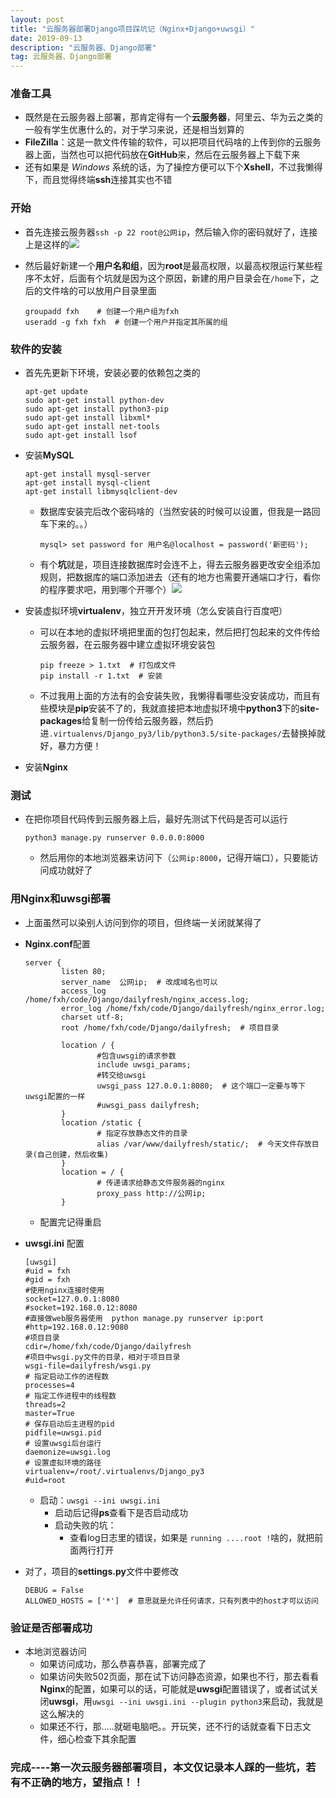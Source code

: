 ```yaml
---
layout: post
title: "云服务器部署Django项目踩坑记（Nginx+Django+uwsgi）"
date: 2019-09-13
description: "云服务器、Django部署"
tag: 云服务器、Django部署
---
```


### 准备工具

* 既然是在云服务器上部署，那肯定得有一个**云服务器**，阿里云、华为云之类的一般有学生优惠什么的，对于学习来说，还是相当划算的
* **FileZilla**：这是一款文件传输的软件，可以把项目代码啥的上传到你的云服务器上面，当然也可以把代码放在**GitHub**来，然后在云服务器上下载下来
* 还有如果是 *Windows* 系统的话，为了操控方便可以下个**Xshell**，不过我懒得下，而且觉得终端**ssh**连接其实也不错

### 开始

* 首先连接云服务器`ssh -p 22 root@公网ip`，然后输入你的密码就好了，连接上是这样的![](https://FXHao.github.io/images/posts/云服务器部署/图片1.png)

* 然后最好新建一个**用户名和组**，因为**root**是最高权限，以最高权限运行某些程序不太好，后面有个坑就是因为这个原因，新建的用户目录会在`/home`下，之后的文件啥的可以放用户目录里面

  ```
  groupadd fxh    # 创建一个用户组为fxh
  useradd -g fxh fxh  # 创建一个用户并指定其所属的组
  ```

### 软件的安装

* 首先先更新下环境，安装必要的依赖包之类的

  ```
  apt-get update
  sudo apt-get install python-dev
  sudo apt-get install python3-pip
  sudo apt-get install libxml*
  sudo apt-get install net-tools
  sudo apt-get install lsof
  ```

* 安装**MySQL**

  ```
  apt-get install mysql-server
  apt-get install mysql-client
  apt-get install libmysqlclient-dev
  ```

  * 数据库安装完后改个密码啥的（当然安装的时候可以设置，但我是一路回车下来的。。）

    ```
    mysql> set password for 用户名@localhost = password('新密码'); 
    ```

  * 有个**坑**就是，项目连接数据库时会连不上，得去云服务器更改安全组添加规则，把数据库的端口添加进去（还有的地方也需要开通端口才行，看你的程序要求吧，用到哪个开哪个）![](https://FXHao.github.io/images/posts/云服务器部署/图片3.png)

* 安装虚拟环境**virtualenv**，独立开开发环境（怎么安装自行百度吧）

  * 可以在本地的虚拟环境把里面的包打包起来，然后把打包起来的文件传给云服务器，在云服务器中建立虚拟环境安装包

    ```
    pip freeze > 1.txt  # 打包成文件
    pip install -r 1.txt  # 安装
    ```

  * 不过我用上面的方法有的会安装失败，我懒得看哪些没安装成功，而且有些模块是**pip**安装不了的，我就直接把本地虚拟环境中**python3**下的**site-packages**给复制一份传给云服务器，然后扔进`.virtualenvs/Django_py3/lib/python3.5/site-packages/`去替换掉就好，暴力方便！

* 安装**Nginx**

### 测试

* 在把你项目代码传到云服务器上后，最好先测试下代码是否可以运行

  ```
  python3 manage.py runserver 0.0.0.0:8000
  ```

  * 然后用你的本地浏览器来访问下（`公网ip:8000`，记得开端口），只要能访问成功就好了

### 用Nginx和uwsgi部署

* 上面虽然可以染别人访问到你的项目，但终端一关闭就某得了

* **Nginx.conf**配置

  ```
  server {
          listen 80;
          server_name  公网ip;  # 改成域名也可以
          access_log /home/fxh/code/Django/dailyfresh/nginx_access.log;
          error_log /home/fxh/code/Django/dailyfresh/nginx_error.log;
          charset utf-8;
          root /home/fxh/code/Django/dailyfresh;  # 项目目录
          
          location / {
                  #包含uwsgi的请求参数
                  include uwsgi_params;
                  #转交给uwsgi
                  uwsgi_pass 127.0.0.1:8080;  # 这个端口一定要与等下uwsgi配置的一样
                  #uwsgi_pass dailyfresh;
          }
          location /static {
                  # 指定存放静态文件的目录
                  alias /var/www/dailyfresh/static/;  # 今天文件存放目录(自己创建，然后收集)
          }
          location = / {
                  # 传递请求给静态文件服务器的nginx
                  proxy_pass http://公网ip;
          }
  ```

  * 配置完记得重启

* **uwsgi.ini** 配置

  ```
  [uwsgi]
  #uid = fxh
  #gid = fxh
  #使用nginx连接时使用
  socket=127.0.0.1:8080
  #socket=192.168.0.12:8080
  #直接做web服务器使用  python manage.py runserver ip:port
  #http=192.168.0.12:9080
  #项目目录
  cdir=/home/fxh/code/Django/dailyfresh
  #项目中wsgi.py文件的目录，相对于项目目录
  wsgi-file=dailyfresh/wsgi.py
  # 指定启动工作的进程数
  processes=4
  # 指定工作进程中的线程数
  threads=2
  master=True
  # 保存启动后主进程的pid
  pidfile=uwsgi.pid
  # 设置uwsgi后台运行
  daemonize=uwsgi.log
  # 设置虚拟环境的路径
  virtualenv=/root/.virtualenvs/Django_py3
  #uid=root
  ```

  * 启动：`uwsgi --ini uwsgi.ini`
    * 启动后记得**ps**查看下是否启动成功
    * 启动失败的坑：
      * 查看log日志里的错误，如果是 `running ....root !`啥的，就把前面两行打开

* 对了，项目的**settings.py**文件中要修改

  ```
  DEBUG = False
  ALLOWED_HOSTS = ['*']  # 意思就是允许任何请求，只有列表中的host才可以访问
  ```

  

### 验证是否部署成功

* 本地浏览器访问
  * 如果访问成功，那么恭喜恭喜，部署完成了
  * 如果访问失败502页面，那在试下访问静态资源，如果也不行，那去看看**Nginx**的配置，如果可以的话，可能就是**uwsgi**配置错误了，或者试试关闭**uwsgi**，用`uwsgi --ini uwsgi.ini --plugin python3`来启动，我就是这么解决的
  * 如果还不行，那.....就砸电脑吧。。开玩笑，还不行的话就查看下日志文件，细心检查下其余配置

### 完成----第一次云服务器部署项目，本文仅记录本人踩的一些坑，若有不正确的地方，望指点！！